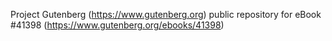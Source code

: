 Project Gutenberg (https://www.gutenberg.org) public repository for eBook #41398 (https://www.gutenberg.org/ebooks/41398)
